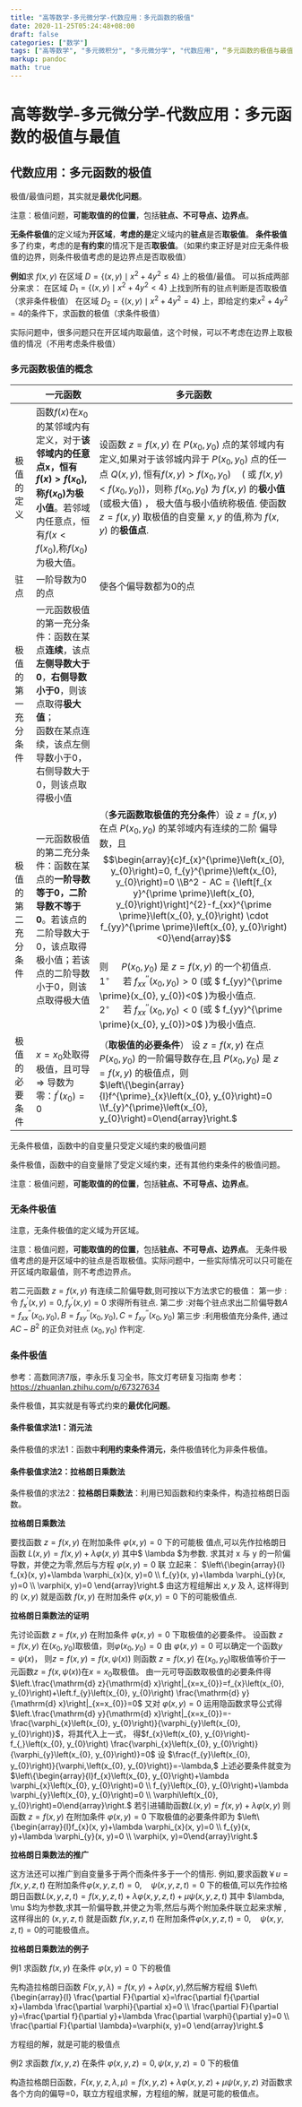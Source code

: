 ```yaml
---
title: "高等数学-多元微分学-代数应用：多元函数的极值"
date: 2020-11-25T05:24:48+08:00
draft: false
categories: ["数学"]
tags: ["高等数学", "多元微积分", "多元微分学", "代数应用", “多元函数的极值与最值”]
markup: pandoc
math: true
---
```


# 高等数学-多元微分学-代数应用：多元函数的极值与最值

## 代数应用：多元函数的极值

极值/最值问题，其实就是**最优化问题**。

注意：极值问题，**可能取值的的位置**，包括**驻点、不可导点、边界点**。

**无条件极值**的定义域为**开区域**，**考虑的是**定义域内的**驻点**是否**取极值**。
**条件极值**多了约束，考虑的是**有约束**的情况下是否**取极值**。（如果约束正好是对应无条件极值的边界，则条件极值考虑的是边界点是否取极值）

**例如**求 $f(x, y)$ 在区域 $D=\left\{(x, y) \mid x^{2}+4 y^{2} \leqslant 4\right\}$ 上的极值/最值。
可以拆成两部分来求：
在区域 $D_1=\left\{(x, y) \mid x^{2}+4 y^{2} < 4\right\}$ 上找到所有的驻点判断是否取极值（求非条件极值）
在区域 $D_2=\left\{(x, y) \mid x^{2}+4 y^{2} = 4\right\}$ 上，即给定约束$x^{2}+4 y^{2} = 4$的条件下，求函数的极值（求条件极值）

实际问题中，很多问题只在开区域内取最值，这个时候，可以不考虑在边界上取极值的情况（不用考虑条件极值）

### 多元函数极值的概念

|                    | 一元函数                                                     | 多元函数                                                     |
| ------------------ | ------------------------------------------------------------ | ------------------------------------------------------------ |
| 极值的定义         | 函数$f(x)$在$x_0$的某邻域内有定义，对于**该邻域内的任意点x，恒有$f(x)>f(x_0)$,称$f(x_0)$为极小值**。若邻域内任意点，恒有$f(x<f(x_0)$,称$f(x_0)$为极大值。 | 设函数 $z=f(x, y)$ 在 $P\left(x_{0}, y_{0}\right)$ 点的某邻域内有定义,如果对于该邻城内异于 $P\left(x_{0},y_{0}\right)$ 点的任一点 $Q(x, y),$ 恒有$f(x, y)>f\left(x_{0}, y_{0}\right) \quad\left(\text { 或 } f(x, y)<f\left(x_{0}, y_{0}\right)\right)$，则称 $f\left(x_{0}, y_{0}\right)$ 为 $f(x, y)$ 的**极小值**(或极大值) ， 极大值与极小值统称极值. 使函数 $z=f(x, y)$ 取极值的自变量 $x, y$ 的值,称为 $f(x, y)$ 的**极值点**. |
| 驻点               | 一阶导数为0的点                                              | 使各个偏导数都为0的点                                        |
| 极值的第一充分条件 | 一元函数极值的第一充分条件：函数在某点**连续**，该点**左侧导数大于0**，**右侧导数小于0**，则该点取得**极大值**；<br />函数在某点连续，该点左侧导数小于0，右侧导数大于0，则该点取得极小值 |                                                              |
| 极值的第二充分条件 | 一元函数极值的第二充分条件：函数在某点的**一阶导数等于0，二阶导数不等于0**。若该点的二阶导数大于0，该点取得极小值；若该点的二阶导数小于0，则该点取得极大值 | （**多元函数取极值的充分条件**）设 $z=f(x, y)$ 在点 $P\left(x_{0}, y_{0}\right)$ 的某邻域内有连续的二阶 偏导数，且$$\begin{array}{c}f_{x}^{\prime}\left(x_{0}, y_{0}\right)=0, f_{y}^{\prime}\left(x_{0}, y_{0}\right)=0 \\B^2 - AC = {\left[f_{x y}^{\prime \prime}\left(x_{0}, y_{0}\right)\right]^{2}-f_{xx}^{\prime \prime}\left(x_{0}, y_{0}\right) \cdot f_{yy}^{\prime \prime}\left(x_{0}, y_{0}\right)<0}\end{array}$$<br/>则 $\quad P\left(x_{0}, y_{0}\right)$ 是 $z=f(x, y)$ 的一个初值点.<br/>$1^{\circ} \quad$ 若 $f_{xx}^{\prime \prime}\left(x_{0}, y_{0}\right)>0$ (或 $ f_{yy}^{\prime \prime}(x_{0}, y_{0})<0$ )为极小值点. <br/>$2^{\circ} \quad$ 若 $f_{xx}^{\prime \prime}\left(x_{0}, y_{0}\right)<0$ (或 $ f_{yy}^{\prime \prime}(x_{0}, y_{0})>0$ )为极小值点. |
| 极值的必要条件     | $x=x_{0}$处取得极值，且可导 $\Rightarrow$ 导数为零：$f^{\prime}\left(x_{0}\right)=0$ | （**取极值的必要条件**） 设 $z=f(x, y)$ 在点 $P\left(x_{0}, y_{0}\right)$ 的一阶偏导数存在,且 $P\left(x_{0}, y_{0}\right)$ 是 $z=f(x, y)$ 的极值点，则<br/>$\left\{\begin{array}{l}f^{\prime}_{x}\left(x_{0}, y_{0}\right)=0 \\f_{y}^{\prime}\left(x_{0}, y_{0}\right)=0\end{array}\right.$ |

无条件极值，函数中的自变量只受定义域约束的极值问题

条件极值，函数中的自变量除了受定义域约束，还有其他约束条件的极值问题。

注意：极值问题，**可能取值的的位置**，包括**驻点、不可导点、边界点**。

### 无条件极值

注意，无条件极值的定义域为开区域。

注意：极值问题，**可能取值的的位置**，包括**驻点、不可导点、边界点**。
无条件极值考虑的是开区域中的驻点是否取极值。实际问题中，一些实际情况可以只可能在开区域内取最值，则不考虑边界点。

若二元函数 $z=f(x, y)$ 有连续二阶偏导数,则可按以下方法求它的极值：
第一步 : 令 $f_{x}^{\prime}(x, y)=0, f_{y}^{\prime}(x, y)=0$ 求得所有驻点. 
第二步 :对每个驻点求出二阶偏导数$A=f_{x x}^{\prime \prime}\left(x_{0}, y_{0}\right), B=f_{x y}^{\prime \prime}\left(x_{0}, y_{0}\right), C=f_{x y}^{\prime \prime}\left(x_{0}, y_{0}\right)$
第三步 :利用极值充分条件, 通过 $A C-B^{2}$ 的正负对驻点 $\left(x_{0}, y_{0}\right)$ 作判定.

### 条件极值

参考：高数同济7版，李永乐复习全书，陈文灯考研复习指南
参考：https://zhuanlan.zhihu.com/p/67327634

条件极值，其实就是有等式约束的**最优化问题**。

#### 条件极值求法1：消元法

条件极值的求法1：函数中**利用约束条件消元**，条件极值转化为非条件极值。

#### 条件极值求法2：拉格朗日乘数法

条件极值的求法2：**拉格朗日乘数法**：利用已知函数和约束条件，构造拉格朗日函数。

**拉格朗日乘数法** 

要找函数 $z=f(x, y)$ 在附加条件 $\varphi(x, y)=0$ 下的可能极 值点,可以先作拉格朗日函数
$L(x, y)=f(x, y)+\lambda \varphi(x, y)$
其中$ \lambda $为参数. 求其对 x 与 y 的一阶偏导数，并使之为零,然后与方程  $\varphi(x, y)=0$  联
立起来：
$\left\{\begin{array}{l}
f_{x}(x, y)+\lambda \varphi_{x}(x, y)=0 \\
f_{y}(x, y)+\lambda \varphi_{y}(x, y)=0 \\
\varphi(x, y)=0
\end{array}\right.$
由这方程组解出 $x, y$ 及 $\lambda,$ 这样得到的 $(x, y)$ 就是函数 $f(x, y)$ 在附加条件
$\varphi(x, y)=0$ 下的可能极值点.

**拉格朗日乘数法的证明** 

先讨论函数 $z=f(x, y)$ 在附加条件 $\varphi(x, y)=0$ 下取极值的必要条件。
设函数 $z=f(x, y)$ 在$(x_0,y_0)$取极值，则$\varphi(x_0, y_0)=0$
由 $\varphi(x, y)=0$ 可以确定一个函数$y= \psi(x)$， 则$z=f(x, y)= f(x,\psi(x))$
则函数 $z=f(x, y)$ 在$(x_0,y_0)$取极值等价于一元函数$z= f(x,\psi(x))$在$x= x_0$取极值。
由一元可导函数取极值的必要条件得$\left.\frac{\mathrm{d} z}{\mathrm{d} x}\right|_{x=x_{0}}=f_{x}\left(x_{0}, y_{0}\right)+\left.f_{y}\left(x_{0}, y_{0}\right) \frac{\mathrm{d} y}{\mathrm{d} x}\right|_{x=x_{0}}=0$
又对 $\varphi(x, y)=0$ 运用隐函数求导公式得$\left.\frac{\mathrm{d} y}{\mathrm{d} x}\right|_{x=x_{0}}=-\frac{\varphi_{x}\left(x_{0}, y_{0}\right)}{\varphi_{y}\left(x_{0}, y_{0}\right)}$，将其代入上一式，
得$f_{x}\left(x_{0}, y_{0}\right)-f_{,}\left(x_{0}, y_{0}\right) \frac{\varphi_{x}\left(x_{0}, y_{0}\right)}{\varphi_{y}\left(x_{0}, y_{0}\right)}=0$
设 $\frac{f_{y}\left(x_{0}, y_{0}\right)}{\varphi,\left(x_{0}, y_{0}\right)}=-\lambda,$ 上述必要条件就变为
$\left\{\begin{array}{l}f_{x}\left(x_{0}, y_{0}\right)+\lambda \varphi_{x}\left(x_{0}, y_{0}\right)=0 \\ f_{y}\left(x_{0}, y_{0}\right)+\lambda \varphi_{y}\left(x_{0}, y_{0}\right)=0 \\ \varphi\left(x_{0}, y_{0}\right)=0\end{array}\right.$
若引进辅助函数$L(x, y)=f(x, y)+\lambda \varphi(x, y)$
则函数 $z=f(x, y)$ 在附加条件 $\varphi(x, y)=0$ 下取极值的必要条件即为
$\left\{\begin{array}{l}f_{x}(x, y)+\lambda \varphi_{x}(x, y)=0 \\ f_{y}(x, y)+\lambda \varphi_{y}(x, y)=0 \\ \varphi(x, y)=0\end{array}\right.$

**拉格朗日乘数法的推广**

这方法还可以推广到自变量多于两个而条件多于一个的情形. 例如,要求函数￥$u=f(x, y, z, t)$
在附加条件$\varphi(x, y, z, t)=0, \quad \psi(x, y, z, t)=0$
下的极值,可以先作拉格朗日函数$L(x, y, z, t)=f(x, y, z, t)+\lambda \varphi(x, y, z, t)+\mu \psi(x, y, z, t)$
其中 $\lambda, \mu $均为参数,求其一阶偏导数,并使之为零,然后与两个附加条件联立起来求解 ,这样得出的 $(x, y, z, t)$ 就是函数 $f(x, y, z, t)$ 在附加条件$\varphi(x, y, z, t)=0, \quad \psi(x, y, z, t)=0$的可能极值点。

**拉格朗日乘数法的例子** 

例1 求函数 $f(x, y)$ 在条件 $\varphi(x, y)=0$ 下的极值

先构造拉格朗日函数 $F(x, y, \lambda)=f(x, y)+\lambda \varphi(x, y)$,然后解方程组
$\left\{\begin{array}{l}
\frac{\partial F}{\partial x}=\frac{\partial f}{\partial x}+\lambda \frac{\partial \varphi}{\partial x}=0 \\
\frac{\partial F}{\partial y}=\frac{\partial f}{\partial y}+\lambda \frac{\partial \varphi}{\partial y}=0 \\
\frac{\partial F}{\partial \lambda}=\varphi(x, y)=0
\end{array}\right.$

方程组的解，就是可能的极值点

例2 求函数 $f(x, y, z)$ 在条件 $\varphi(x, y, z)=0, \psi(x, y, z)=0$ 下的极值

构造拉格朗日函数，$F(x, y, z, \lambda, \mu)=f(x, y, z)+\lambda \varphi(x, y, z)+\mu \psi(x, y, z)$
对函数求各个方向的偏导=0，联立方程组求解，方程组的解，就是可能的极值点。

